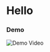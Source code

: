 # Hello

### Demo
![Demo Video]([https://raw.githubusercontent.com/unnisama/thimka/main/demos/1.gif](https://github.com/unnisama/thimka/assets/79842734/4e5e7fe8-30e8-434c-9634-151eef3892a3))
